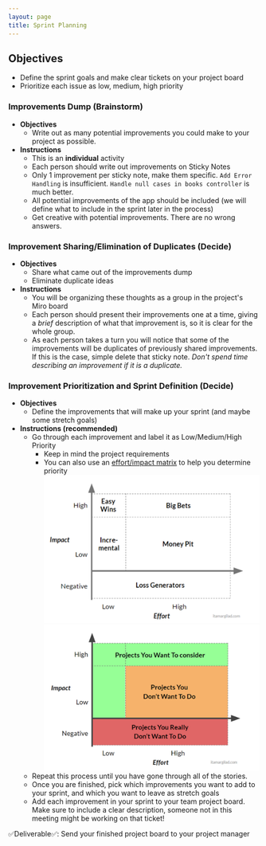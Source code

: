```yaml
---
layout: page
title: Sprint Planning
---
```


## Objectives

* Define the sprint goals and make clear tickets on your project board
* Prioritize each issue as low, medium, high priority

### Improvements Dump (Brainstorm)
* **Objectives**
    * Write out as many potential improvements you could make to your project as possible.
* **Instructions**
    * This is an **individual** activity
    * Each person should write out improvements on Sticky Notes
    * Only 1 improvement per sticky note, make them specific. `Add Error Handling` is insufficient. `Handle null cases in books controller` is much better.
    * All potential improvements of the app should be included (we will define what to include in the sprint later in the process)
    * Get creative with potential improvements. There are no wrong answers.

### Improvement Sharing/Elimination of Duplicates (Decide)

* **Objectives**
    * Share what came out of the improvements dump
    * Eliminate duplicate ideas
* **Instructions**
  * You will be organizing these thoughts as a group in the project's Miro board
  * Each person should present their improvements one at a time, giving a *brief* description of what that improvement is, so it is clear for the whole group.
  * As each person takes a turn you will notice that some of the improvements will be duplicates of previously shared improvements. If this is the case, simple delete that sticky note. _Don't spend time describing an improvement if it is a duplicate._

### Improvement Prioritization and Sprint Definition (Decide)

* **Objectives**
    * Define the improvements that will make up your sprint (and maybe some stretch goals)
* **Instructions (recommended)**
    * Go through each improvement and label it as Low/Medium/High Priority
        * Keep in mind the project requirements
        * You can also use an [effort/impact matrix](https://itamargilad.com/why-impact-effort-prioritization-doesnt-work/) to help you determine priority
    ![Effort Impact1](/assets/images/module5/projects/EffortImpact1.png)
    ![Effort Impact](/assets/images/module5/projects/EffortImpact.png)
    * Repeat this process until you have gone through all of the stories.
    * Once you are finished, pick which improvements you want to add to your sprint, and which you want to leave as stretch goals
    * Add each improvement in your sprint to your team project board. Make sure to include a clear description, someone not in this meeting might be working on that ticket!

✅Deliverable✅: Send your finished project board to your project manager
